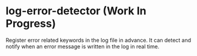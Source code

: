 # log-error-detector (Work In Progress)
Register error related keywords in the log file in advance. It can detect and notify when an error message is written in the log in real time.
